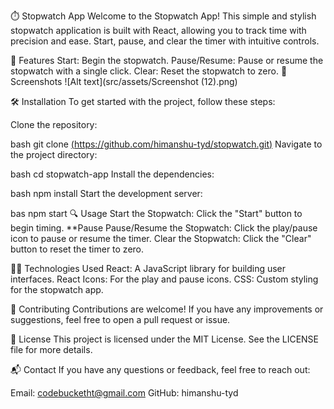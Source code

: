 ⏱️ Stopwatch App
Welcome to the Stopwatch App! This simple and stylish stopwatch application is built with React, allowing you to track time with precision and ease. Start, pause, and clear the timer with intuitive controls.

🚀 Features
Start: Begin the stopwatch.
Pause/Resume: Pause or resume the stopwatch with a single click.
Clear: Reset the stopwatch to zero.
📸 Screenshots
![Alt text](src/assets/Screenshot (12).png)


🛠️ Installation
To get started with the project, follow these steps:

Clone the repository:

bash
git clone [(https://github.com/himanshu-tyd/stopwatch.git)](https://github.com/himanshu-tyd/stopwatch.git)
Navigate to the project directory:

bash
cd stopwatch-app
Install the dependencies:

bash
npm install
Start the development server:

bas
npm start
🔍 Usage
Start the Stopwatch: Click the "Start" button to begin timing.
**Pause
Pause/Resume the Stopwatch: Click the play/pause icon to pause or resume the timer.
Clear the Stopwatch: Click the "Clear" button to reset the timer to zero.

🧑‍💻 Technologies Used
React: A JavaScript library for building user interfaces.
React Icons: For the play and pause icons.
CSS: Custom styling for the stopwatch app.


🤝 Contributing
Contributions are welcome! If you have any improvements or suggestions, feel free to open a pull request or issue.

📄 License
This project is licensed under the MIT License. See the LICENSE file for more details.

📬 Contact
If you have any questions or feedback, feel free to reach out:

Email: codebucketht@gmail.com
GitHub: himanshu-tyd 
